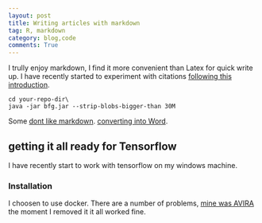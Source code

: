 ```yaml
---
layout: post
title: Writing articles with markdown
tag: R, markdown
category: blog,code
comments: True
---
```


I trully enjoy markdown, I find it more convenient than Latex for quick write up. I have recently started to experiment with citations [following this introduction](http://rmarkdown.rstudio.com/authoring_bibliographies_and_citations.html).

```
cd your-repo-dir\
java -jar bfg.jar --strip-blobs-bigger-than 30M
```

Some [dont like markdown](http://www.adamhyde.net/whats-wrong-with-markdown/).
[converting into Word](http://rmarkdown.rstudio.com/articles_docx.html).


## getting it all ready for Tensorflow

I have recently start to work with tensorflow on my windows machine. 

### Installation

I choosen to use docker. There are a number of problems, [mine was AVIRA](https://forums.virtualbox.org/viewtopic.php?f=6&t=67840&start=195) the moment I removed it it all worked fine.

